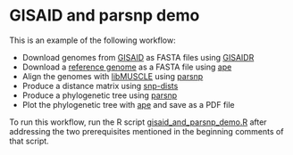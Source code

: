 # GISAID and parsnp demo

This is an example of the following workflow:

- Download genomes from [GISAID](https://gisaid.org) as FASTA files using [GISAIDR](https://github.com/Wytamma/GISAIDR)
- Download a [reference genome](https://www.ncbi.nlm.nih.gov/nuccore/NC_045512.2) as a FASTA file using [ape](http://ape-package.ird.fr/)
- Align the genomes with [libMUSCLE](https://bioconda.github.io/recipes/libmuscle/README.html) using [parsnp](https://harvest.readthedocs.io/en/latest/content/parsnp.html)
- Produce a distance matrix using [snp-dists](https://github.com/tseemann/snp-dists)
- Produce a phylogenetic tree using [parsnp](https://harvest.readthedocs.io/en/latest/content/parsnp.html)
- Plot the phylogenetic tree with [ape](http://ape-package.ird.fr/) and save as a PDF file

To run this workflow, run the R script [gisaid_and_parsnp_demo.R](code/gisaid_and_parsnp_demo.R) after addressing the two prerequisites mentioned in the beginning comments of that script.

